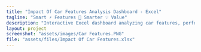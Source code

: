 ```yaml
---
title: "Impact Of Car Features Analysis Dashboard - Excel"
tagline: "Smart ⚡ Features 🚗 Smarter 💡 Value"
description: "Interactive Excel dashboard analyzing car features, performance metrics, and pricing insights."
layout: project
screenshot: "assets/images/Car Features.PNG"
file: "assets/files/Impact Of Car Features.xlsx"
---
```

